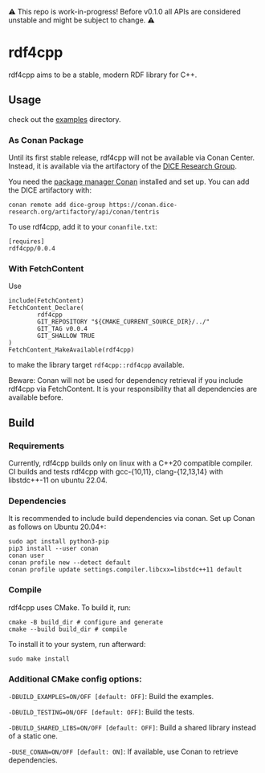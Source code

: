 ⚠️ This repo is work-in-progress! Before v0.1.0 all APIs are considered unstable and might be subject to change. ⚠️
# rdf4cpp

rdf4cpp aims to be a stable, modern RDF library for C++.

## Usage 
check out the [examples](./examples) directory. 

### As Conan Package

Until its first stable release, rdf4cpp will not be available via Conan Center. Instead, it is available via the artifactory of the [DICE Research Group](https://dice-research.org/). 

You need the [package manager Conan](https://conan.io/downloads.html) installed and set up. You can add the DICE artifactory with:
```shell
conan remote add dice-group https://conan.dice-research.org/artifactory/api/conan/tentris
```

To use rdf4cpp, add it to your `conanfile.txt`:
```
[requires]
rdf4cpp/0.0.4 
```

### With FetchContent
Use
```
include(FetchContent)
FetchContent_Declare(
        rdf4cpp
        GIT_REPOSITORY "${CMAKE_CURRENT_SOURCE_DIR}/../"
        GIT_TAG v0.0.4
        GIT_SHALLOW TRUE
)
FetchContent_MakeAvailable(rdf4cpp)
```

to make the library target `rdf4cpp::rdf4cpp` available. 

Beware: Conan will not be used for dependency retrieval if you include rdf4cpp via FetchContent. It is your responsibility that all dependencies are available  before. 

## Build

### Requirements

Currently, rdf4cpp builds only on linux with a C++20 compatible compiler. 
CI builds and tests rdf4cpp with gcc-{10,11}, clang-{12,13,14} with libstdc++-11 on ubuntu 22.04. 

### Dependencies

It is recommended to include build dependencies via conan. Set up Conan as follows on Ubuntu 20.04+:
```shell
sudo apt install python3-pip
pip3 install --user conan
conan user
conan profile new --detect default
conan profile update settings.compiler.libcxx=libstdc++11 default
```


### Compile
rdf4cpp uses CMake. To build it, run: 
```shell
cmake -B build_dir # configure and generate
cmake --build build_dir # compile
```

To install it to your system, run afterward:
```shell
sudo make install
```

### Additional CMake config options:

`-DBUILD_EXAMPLES=ON/OFF [default: OFF]`: Build the examples.

`-DBUILD_TESTING=ON/OFF [default: OFF]`: Build  the tests.

`-DBUILD_SHARED_LIBS=ON/OFF [default: OFF]`: Build a shared library instead of a static one.

`-DUSE_CONAN=ON/OFF [default: ON]`: If available, use Conan to retrieve dependencies.

